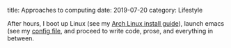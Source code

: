 title: Approaches to computing
date: 2019-07-20
category: Lifestyle

After hours, I boot up Linux (see my [Arch Linux install
guide](https://captainalan.github.io/pelican-test/arch-linux-install-for-n00bs.html)),
launch emacs (see my [config
file](https://gist.github.com/captainalan/d2d94f8ff88ba0c74e85560246d51fdf),
and proceed to write code, prose, and everything in between.

